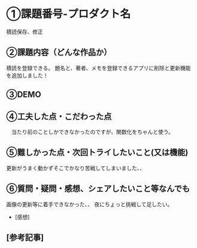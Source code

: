 # ①課題番号-プロダクト名
積読保存、修正

## ②課題内容（どんな作品か）
積読を登録できる。
題名と、著者、メモを登録できるアプリに削除と更新機能を追加しました！

## ③DEMO


## ④工夫した点・こだわった点
　当たり前のことしかできなかったのですが、関数化をちゃんと使う。
 
## ⑤難しかった点・次回トライしたいこと(又は機能)
更新がうまく動かずそこでかなり苦戦してしまいました、、

## ⑥質問・疑問・感想、シェアしたいこと等なんでも
画像の更新等に着手できなかった、、
夜にちょっと挑戦して足したい。
- [感想] 

## [参考記事]
